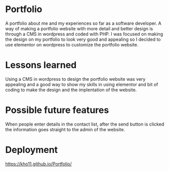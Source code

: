 # Portfolio

A portfolio about me and my experiences so far as a software developer. A way of making a portfolio website with more detail and better design is through a CMS in wordpress and coded with PHP.
I was focused on making the design on my portfolio to look very good and appealing so I decided to use elementor on wordpress to customize the portfolio website.

# Lessons learned

Using a CMS in wordpress to design the portfolio website was very appealing and a good way to show my skills in using elementor and bit of coding to make the design and the implentation of the website. 

# Possible future features

When people enter details in the contact list, after the send button is clicked the information goes straight to the admin of the website. 

# Deployment

https://kho11.github.io/Portfolio/
